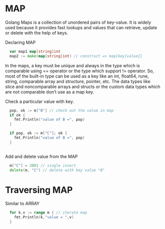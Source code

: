 # MAP
Golang Maps is a collection of unordered pairs of key-value. It is widely used because it provides fast lookups and values that can retrieve, update or delete with the help of keys.

Declaring MAP
```go
  var map1 map[string]int
  map2 := make(map[string]int) // construct => map[key]value{}

```
In the maps, a key must be unique and always in the type which is comparable using == operator or the type which support != operator. So, most of the built-in type can be used as a key like an int, float64, rune, string, comparable array and structure, pointer, etc. The data types like slice and noncomparable arrays and structs or the custom data types which are not comparable don’t use as a map key.


Check a particular value with key.
```go
  pop, ok := m["B"] // check out the value in map
  if ok {
    fmt.Println("value of B =", pop)
  }

  if pop, ok := m["C"]; ok {
    fmt.Println("value of B =", pop)
  }
  
```
Add and delete value from the MAP
```go
  m["C"] = 3001 // single insert
  delete(m, "C") // delete with key value "B"
```

# Traversing MAP
Similar to ARRAY
```go
  for k,v := range m { // iterate map
    fmt.Println(k,"value = ",v)
  }
```